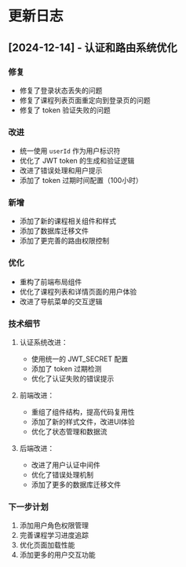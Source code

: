 # 更新日志

## [2024-12-14] - 认证和路由系统优化

### 修复
- 修复了登录状态丢失的问题
- 修复了课程列表页面重定向到登录页的问题
- 修复了 token 验证失败的问题

### 改进
- 统一使用 `userId` 作为用户标识符
- 优化了 JWT token 的生成和验证逻辑
- 改进了错误处理和用户提示
- 添加了 token 过期时间配置（100小时）

### 新增
- 添加了新的课程相关组件和样式
- 添加了数据库迁移文件
- 添加了更完善的路由权限控制

### 优化
- 重构了前端布局组件
- 优化了课程列表和详情页面的用户体验
- 改进了导航菜单的交互逻辑

### 技术细节
1. 认证系统改进：
   - 使用统一的 JWT_SECRET 配置
   - 添加了 token 过期检测
   - 优化了认证失败的错误提示

2. 前端改进：
   - 重组了组件结构，提高代码复用性
   - 添加了新的样式文件，改进UI体验
   - 优化了状态管理和数据流

3. 后端改进：
   - 改进了用户认证中间件
   - 优化了错误处理机制
   - 添加了更多的数据库迁移文件

### 下一步计划
1. 添加用户角色权限管理
2. 完善课程学习进度追踪
3. 优化页面加载性能
4. 添加更多的用户交互功能
